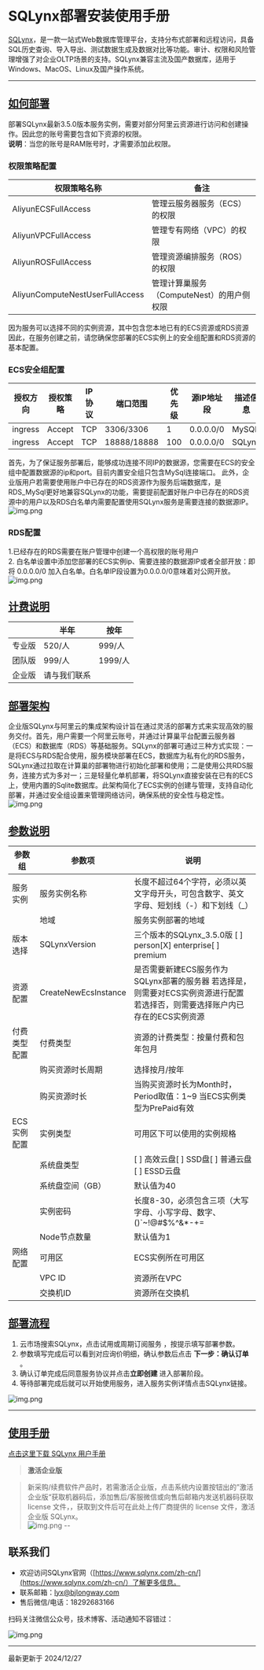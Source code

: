 # SQLynx部署安装使用手册

[SQLynx](https://www.sqlynx.com/zh-cn/)，是一款一站式Web数据库管理平台，支持分布式部署和远程访问，具备SQL历史查询、导入导出、测试数据生成及数据对比等功能。审计、权限和风险管理增强了对企业OLTP场景的支持。SQLynx兼容主流及国产数据库，适用于Windows、MacOS、Linux及国产操作系统。

---

## [如何部署]()

部署SQLynx最新3.5.0版本服务实例，需要对部分阿里云资源进行访问和创建操作。因此您的账号需要包含如下资源的权限。  
**说明**：当您的账号是RAM账号时，才需要添加此权限。

### 权限策略配置

| **权限策略名称**                | **备注**                                  |
| --------------------------------- | ------------------------------------------- |
| AliyunECSFullAccess             | 管理云服务器服务（ECS）的权限             |
| AliyunVPCFullAccess             | 管理专有网络（VPC）的权限                 |
| AliyunROSFullAccess             | 管理资源编排服务（ROS）的权限             |
| AliyunComputeNestUserFullAccess | 管理计算巢服务（ComputeNest）的用户侧权限 |

因为服务可以选择不同的实例资源，其中包含您本地已有的ECS资源或RDS资源
因此，在服务创建之前，请您确保您部署的ECS实例上的安全组配置和RDS资源的基本配置。

### ECS安全组配置

| **授权方向** | **授权策略** | **IP** **协议** | **端口范围** | **优先级** | **源IP地址段** | **描述信息** |
| -------------- | -------------- | ----------------- | -------------- | ------------ | ---------------- | -------------- |
| ingress      | Accept       | TCP             | 3306/3306    | 1          | 0.0.0.0/0      | MySQL        |
| ingress      | Accept       | TCP             | 18888/18888  | 100        | 0.0.0.0/0      | SQLynx       |

首先，为了保证服务部署后，能够成功连接不同IP的数据源，您需要在ECS的安全组中配置数据源的ip和port。目前内置安全组只包含MySql连接端口。
此外，企业版用户若需要使用账户中已存在的RDS资源作为服务后端数据库，是RDS_MySql更好地兼容SQLynx的功能，需要提前配置好账户中已存在的RDS资源中的用户以及RDS白名单内需要配置使用SQLynx服务是需要连接的数据源IP。
![img.png](img/ECS_SecurityGroup.png)
### RDS配置

1.已经存在的RDS需要在账户管理中创建一个高权限的账号用户  
2. 白名单设置中添加您部署的ECS实例ip、需要连接的数据源IP或者全部开放：即将 0.0.0.0/0 加入白名单。白名单IP段设置为0.0.0.0/0意味着对公网开放。  
![img.png](img/RDS_SecurityGroup.png)

## [计费说明]()

|        | **半年**     | **按年**   |
| -------- | -------------- | ------------ |
| 专业版 | 520/人    | 999/人 |
| 团队版 | 999/人   | 1999/人 |
| 企业版 | 请与我们联系 |            |

## [部署架构]()

企业版SQLynx与阿里云的集成架构设计旨在通过灵活的部署方式来实现高效的服务交付。首先，用户需要一个阿里云账号，并通过计算巢平台配置云服务器（ECS）和数据库（RDS）等基础服务。SQLynx的部署可通过三种方式实现：一是将ECS与RDS配合使用，服务模块部署在ECS，数据库为私有化的RDS服务，SQLynx通过拉取在计算巢的部署物进行初始化部署和使用；二是使用公共RDS服务，连接方式为多对一；三是轻量化单机部署，将SQLynx直接安装在已有的ECS上，使用内置的Sqlite数据库。此架构简化了ECS实例的创建与管理，支持自动化部署，并通过安全组设置来管理网络访问，确保系统的安全性与稳定性。
 ![img.png](img/architecture.png)

## [参数说明]()

| **参数组**   | **参数项**           | **说明**                                                                                                                      |
| -------------- | ---------------------- | ------------------------------------------------------------------------------------------------------------------------------- |
| 服务实例     | 服务实例名称         | 长度不超过64个字符，必须以英文字母开头，可包含数字、英文字母、短划线（-）和下划线（_）                                        |
|              | 地域                 | 服务实例部署的地域                                                                                                            |
| 版本选择     | SQLynxVersion        | 三个版本的SQLynx_3.5.0版 [ ] person[X] enterprise[ ] premium                                                                  |
| 资源配置     | CreateNewEcsInstance | 是否需要新建ECS服务作为SQLynx部署的服务器 若选择是，则需要对ECS实例资源进行配置 若选择否，则需要选择账户内已存在的ECS实例资源 |
| 付费类型配置 | 付费类型             | 资源的计费类型：按量付费和包年包月                                                                                            |
|              | 购买资源时长周期     | 选择按月/按年                                                                                                                 |
|              | 购买资源时长         | 当购买资源时长为Month时，Period取值：1~9 当ECS实例类型为PrePaid有效                                                           |
| ECS实例配置  | 实例类型             | 可用区下可以使用的实例规格                                                                                                    |
|              | 系统盘类型           | [ ] 高效云盘[ ] SSD盘[ ] 普通云盘[ ] ESSD云盘                                                                                 |
|              | 系统盘空间（GB）     | 默认值为40                                                                                                                    |
|              | 实例密码             | 长度8-30，必须包含三项（大写字母、小写字母、数字、()`~!@#$%^&*-+=                                                             |
|              | Node节点数量         | 默认值为1                                                                                                                     |
| 网络配置     | 可用区               | ECS实例所在可用区                                                                                                             |
|              | VPC  ID              | 资源所在VPC                                                                                                                   |
|              | 交换机ID             | 资源所在交换机                                                                                                                |

## [部署流程]()

1. 云市场搜索SQLynx，点击试用或周期订阅服务 ，按提示填写部署参数。
2. 参数填写完成后可以看到对应询价明细，确认参数后点击 **下一步：确认订单** 。
3. 确认订单完成后同意服务协议并点击**立即创建** 进入部署阶段。
4. 等待部署完成后就可以开始使用服务，进入服务实例详情点击SQLynx链接。  

 ![img.png](img/deployPage.png)


---

## [使用手册]()

[点击这里下载 SQLynx 用户手册](img/SQLynx_userHandBook.pdf)





> **激活企业版**

>  新采购/续费软件产品时，若需激活企业版，点击系统内设置按钮出的”激活企业版“获取机器码后，添加售后/客服微信或向售后邮箱内发送机器码获取 license 文件，，获取到文件后可在此处上传厂商提供的 license 文件，激活企业版 SQLynx。  
 ![img.png](img/activateEnterprise.png)
--

## 联系我们

- 欢迎访问SQLynx官网（[https://www.sqlynx.com/zh-cn/](https://www.sqlynx.com/zh-cn/）了解更多信息。
- 联系邮箱：[lyx@bjlongway.com](mailto:lyx@bjlongway.com)
- 售后微信/电话：18292683166

扫码关注微信公众号，技术博客、活动通知不容错过：  

 ![img.png](img/wechatSQLynx.png)

---

最新更新于 2024/12/27